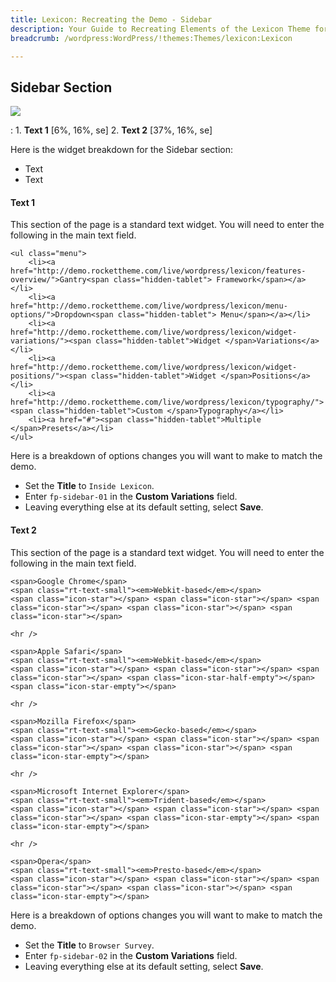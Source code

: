 ```yaml
---
title: Lexicon: Recreating the Demo - Sidebar
description: Your Guide to Recreating Elements of the Lexicon Theme for WordPress
breadcrumb: /wordpress:WordPress/!themes:Themes/lexicon:Lexicon

---
```


Sidebar Section
-----

![][demo]

:   1. **Text 1** [6%, 16%, se]
    2. **Text 2** [37%, 16%, se]

Here is the widget breakdown for the Sidebar section:

* Text
* Text

#### Text 1

This section of the page is a standard text widget. You will need to enter the following in the main text field.

~~~
<ul class="menu">
    <li><a href="http://demo.rockettheme.com/live/wordpress/lexicon/features-overview/">Gantry<span class="hidden-tablet"> Framework</span></a></li>
    <li><a href="http://demo.rockettheme.com/live/wordpress/lexicon/menu-options/">Dropdown<span class="hidden-tablet"> Menu</span></a></li>
    <li><a href="http://demo.rockettheme.com/live/wordpress/lexicon/widget-variations/"><span class="hidden-tablet">Widget </span>Variations</a></li>
    <li><a href="http://demo.rockettheme.com/live/wordpress/lexicon/widget-positions/"><span class="hidden-tablet">Widget </span>Positions</a></li>
    <li><a href="http://demo.rockettheme.com/live/wordpress/lexicon/typography/"><span class="hidden-tablet">Custom </span>Typography</a></li>
    <li><a href="#"><span class="hidden-tablet">Multiple </span>Presets</a></li>
</ul>
~~~

Here is a breakdown of options changes you will want to make to match the demo.

* Set the **Title** to `Inside Lexicon`.
* Enter `fp-sidebar-01` in the **Custom Variations** field.
* Leaving everything else at its default setting, select **Save**.

#### Text 2

This section of the page is a standard text widget. You will need to enter the following in the main text field.

~~~
<span>Google Chrome</span>
<span class="rt-text-small"><em>Webkit-based</em></span>
<span class="icon-star"></span> <span class="icon-star"></span> <span class="icon-star"></span> <span class="icon-star"></span> <span class="icon-star"></span>

<hr />

<span>Apple Safari</span>
<span class="rt-text-small"><em>Webkit-based</em></span>
<span class="icon-star"></span> <span class="icon-star"></span> <span class="icon-star"></span> <span class="icon-star-half-empty"></span> <span class="icon-star-empty"></span>

<hr />

<span>Mozilla Firefox</span>
<span class="rt-text-small"><em>Gecko-based</em></span>
<span class="icon-star"></span> <span class="icon-star"></span> <span class="icon-star"></span> <span class="icon-star"></span> <span class="icon-star-empty"></span>

<hr />

<span>Microsoft Internet Explorer</span>
<span class="rt-text-small"><em>Trident-based</em></span>
<span class="icon-star"></span> <span class="icon-star"></span> <span class="icon-star"></span> <span class="icon-star-empty"></span> <span class="icon-star-empty"></span>

<hr />

<span>Opera</span>
<span class="rt-text-small"><em>Presto-based</em></span>
<span class="icon-star"></span> <span class="icon-star"></span> <span class="icon-star"></span> <span class="icon-star"></span> <span class="icon-star-empty"></span>
~~~

Here is a breakdown of options changes you will want to make to match the demo.

* Set the **Title** to `Browser Survey`.
* Enter `fp-sidebar-02` in the **Custom Variations** field.
* Leaving everything else at its default setting, select **Save**.

[demo]: assets/demo_3.jpeg
[roksprocket]: ../../plugins/roksprocket/